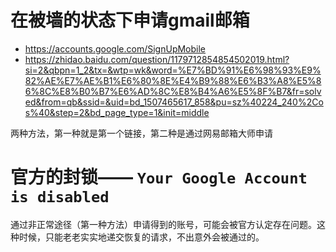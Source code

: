 # 在被墙的状态下申请gmail邮箱
+ https://accounts.google.com/SignUpMobile
+ https://zhidao.baidu.com/question/1179712854854502019.html?si=2&qbpn=1_2&tx=&wtp=wk&word=%E7%BD%91%E6%98%93%E9%82%AE%E7%AE%B1%E6%80%8E%E4%B9%88%E6%B3%A8%E5%86%8C%E8%B0%B7%E6%AD%8C%E8%B4%A6%E5%8F%B7&fr=solved&from=qb&ssid=&uid=bd_1507465617_858&pu=sz%40224_240%2Cos%40&step=2&bd_page_type=1&init=middle

两种方法，第一种就是第一个链接，第二种是通过网易邮箱大师申请

# 官方的封锁—— `Your Google Account is disabled` 
通过非正常途径（第一种方法）申请得到的账号，可能会被官方认定存在问题。这种时候，只能老老实实地递交恢复的请求，不出意外会被通过的。
